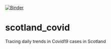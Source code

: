 [![Binder](https://mybinder.org/badge_logo.svg)](https://mybinder.org/v2/gh/ahmedsalhin/scotland_covid.git/master?filepath=Scotland_Covid19_daily_cases.ipynb)

# scotland_covid
Tracing daily trends in Covid19 cases in Scotland
